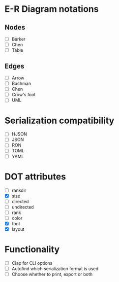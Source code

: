 # E-R Diagram notations
## Nodes
- [ ] Barker
- [ ] Chen
- [ ] Table
## Edges
- [ ] Arrow
- [ ] Bachman
- [ ] Chen
- [ ] Crow's foot
- [ ] UML
# Serialization compatibility
- [ ] HJSON
- [ ] JSON
- [ ] RON
- [ ] TOML
- [ ] YAML
# DOT attributes
- [ ] rankdir
- [X] size
- [ ] directed
- [ ] undirected
- [ ] rank
- [ ] color
- [X] font
- [X] layout
# Functionality
- [ ] Clap for CLI options
- [ ] Autofind which serialization format is used
- [ ] Choose whether to print, export or both
